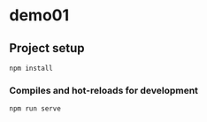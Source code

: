 # demo01

## Project setup
```
npm install
```

### Compiles and hot-reloads for development
```
npm run serve
```

